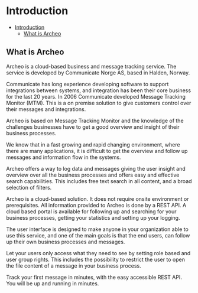 # Introduction

- [Introduction](#introduction)
  - [What is Archeo](#what-is-archeo)

## What is Archeo

Archeo is a cloud-based business and message tracking service. The service is developed by Communicate Norge AS, based in Halden, Norway.

Communicate has long experience developing software to support integrations between systems, and integration has been their core business for the last 20 years. In 2006 Communicate developed Message Tracking Monitor (MTM). This is a on premise solution to give customers control over their messages and integrations.

Archeo is based on Message Tracking Monitor and the knowledge of the challenges businesses have to get a good overview and insight of their business processes.

We know that in a fast growing and rapid changing environment, where there are many applications, it is difficult to get the overview and follow up messages and information flow in the systems.

Archeo offers a way to log data and messages giving the user insight and overview over all the business processes and offers easy and effective search capabilities. This includes free text search in all content, and a broad selection of filters.

Archeo is a cloud-based solution. It does not require onsite environment or prerequisites. All information provided to Archeo is done by a REST API. A cloud based portal is available for following up and searching for your business processes, getting your statistics and setting up your logging.

The user interface is designed to make anyone in your organization able to use this service, and one of the main goals is that the end users, can follow up their own business processes and messages.

Let your users only access what they need to see by setting role based and user group rights. This includes the possibility to restrict the user to open the file content of a message in your business process.

Track your first message in minutes, with the easy accessible REST API. You will be up and running in minutes.